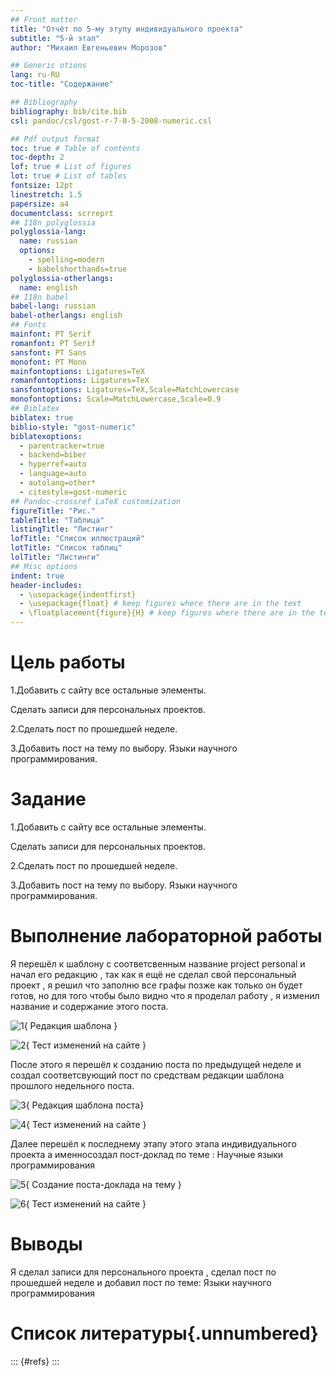 ```yaml
---
## Front matter
title: "Отчёт по 5-му этупу индивидуального проекта"
subtitle: "5-й этап"
author: "Михаил Евгеньевич Морозов"

## Generic otions
lang: ru-RU
toc-title: "Содержание"

## Bibliography
bibliography: bib/cite.bib
csl: pandoc/csl/gost-r-7-0-5-2008-numeric.csl

## Pdf output format
toc: true # Table of contents
toc-depth: 2
lof: true # List of figures
lot: true # List of tables
fontsize: 12pt
linestretch: 1.5
papersize: a4
documentclass: scrreprt
## I18n polyglossia
polyglossia-lang:
  name: russian
  options:
	- spelling=modern
	- babelshorthands=true
polyglossia-otherlangs:
  name: english
## I18n babel
babel-lang: russian
babel-otherlangs: english
## Fonts
mainfont: PT Serif
romanfont: PT Serif
sansfont: PT Sans
monofont: PT Mono
mainfontoptions: Ligatures=TeX
romanfontoptions: Ligatures=TeX
sansfontoptions: Ligatures=TeX,Scale=MatchLowercase
monofontoptions: Scale=MatchLowercase,Scale=0.9
## Biblatex
biblatex: true
biblio-style: "gost-numeric"
biblatexoptions:
  - parentracker=true
  - backend=biber
  - hyperref=auto
  - language=auto
  - autolang=other*
  - citestyle=gost-numeric
## Pandoc-crossref LaTeX customization
figureTitle: "Рис."
tableTitle: "Таблица"
listingTitle: "Листинг"
lofTitle: "Список иллюстраций"
lotTitle: "Список таблиц"
lolTitle: "Листинги"
## Misc options
indent: true
header-includes:
  - \usepackage{indentfirst}
  - \usepackage{float} # keep figures where there are in the text
  - \floatplacement{figure}{H} # keep figures where there are in the text
---
```


# Цель работы
1.Добавить с сайту все остальные элементы.

Сделать записи для персональных проектов.

2.Сделать пост по прошедшей неделе.

3.Добавить пост на тему по выбору.
Языки научного программирования.


# Задание

1.Добавить с сайту все остальные элементы.

Сделать записи для персональных проектов.

2.Сделать пост по прошедшей неделе.

3.Добавить пост на тему по выбору.
Языки научного программирования.

# Выполнение лабораторной работы

Я перешёл к шаблону с соответсвенным название project personal и начал его редакцию , так как я ещё не сделал свой персональный проект , я решил что заполню все графы позже как только он будет готов, но для того чтобы было видно что я проделал работу , я изменил название и содержание этого поста.

![1](image/1.png){ Редакция шаблона }

![2](image/2.png){ Тест изменений на сайте }

После этого я перешёл к созданию поста по предыдущей неделе и создал соответсвующий пост по средствам редакции шаблона прошлого недельного поста.

![3](image/3.png){ Редакция шаблона поста}

![4](image/4.png){ Тест изменений на сайте }

Далее перешёл к последнему этапу этого этапа индивидуального проекта а именносоздал пост-доклад по теме : Научные языки программирования 

![5](image/5.png){ Создание поста-доклада на тему }

![6](image/6.png){ Тест изменений на сайте }

# Выводы

Я сделал записи для персонального проекта , сделал пост по прошедшей неделе и добавил пост по теме: Языки научного программирования

# Список литературы{.unnumbered}

::: {#refs}
:::
